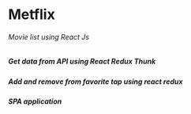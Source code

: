 # Metflix
###### Movie list using React Js 
##### Get data from API using React Redux Thunk
##### Add and remove from favorite tap using react redux
##### SPA application
